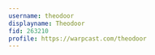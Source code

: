 ```yaml
---
username: theodoor
displayname: Theodoor
fid: 263210
profile: https://warpcast.com/theodoor
---
```

